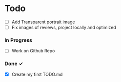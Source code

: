 # Todo
- [ ] Add Transparent portrait image
- [ ] Fix images of reviews, project locally and optimized

### In Progress

- [ ] Work on Github Repo 

### Done ✓

- [x] Create my first TODO.md  